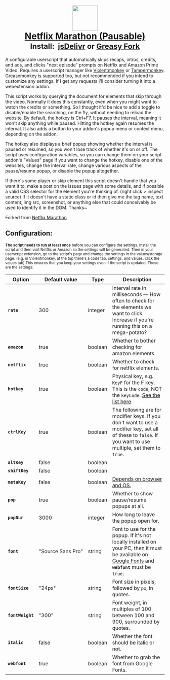   <h1 align="center">
    <a href="https://github.com/aminomancer/Netflix-Marathon-Pausable"><img src="https://cdn.jsdelivr.net/gh/aminomancer/Netflix-Marathon-Pausable@latest/icon.svg" width="80em" /><br>
      <b>Netflix Marathon (Pausable)</b></a><br>
  <sup><b>Install:&nbsp;&nbsp;<a href="https://cdn.jsdelivr.net/gh/aminomancer/Netflix-Marathon-Pausable@latest/marathon.user.js">jsDelivr</a>&nbsp;or&nbsp;<a href="https://greasyfork.org/scripts/420475-netflix-marathon-pausable/code/Netflix Marathon (Pausable).user.js">Greasy Fork</a></b></sup>
  </h1>

A configurable userscript that automatically skips recaps, intros, credits, and ads, and clicks "next episode" prompts on Netflix and Amazon Prime Video. Requires a userscript manager like [Violentmonkey](https://violentmonkey.github.io/) or [Tampermonkey](https://www.tampermonkey.net/). Greasemonkey is supported too, but not recommended if you intend to customize any settings. If I get any requests I'll consider turning it into a webextension addon.

This script works by querying the document for elements that skip through the video. Normally it does this constantly, even when you might want to watch the credits or something. So I thought it'd be nice to add a toggle to disable/enable the searching, on the fly, without needing to reload the website. By default, the hotkey is Ctrl+F7. It pauses the interval, meaning it won't skip anything while paused. Hitting the hotkey again resumes the interval. It also adds a button to your addon's popup menu or context menu, depending on the addon.

The hotkey also displays a brief popup showing whether the interval is paused or resumed, so you won't lose track of whether it's on or off. The script uses configuration variables, so you can change them on your script addon's "Values" page if you want to change the hotkey, disable one of the websites, change the interval rate, change various aspects of the pause/resume popup, or disable the popup altogether.

If there's some player or skip element this script doesn't handle that you want it to, make a post on the issues page with some details, and if possible a valid CSS selector for the element you're thinking of. (right click > inspect source) If it doesn't have a static class or id then give me the tag name, text content, img src, screenshot, or anything else that could conceivably be used to identify it in the DOM. Thanks~

Forked from [Netflix Marathon](https://greasyfork.org/en/scripts/30029-netflix-marathon)

<h2>Configuration:</h2>

<small>**The script needs to run at least once** before you can configure the settings. Install the script and then visit Netflix or Amazon so the settings will be generated. Then in your userscript extension, go to the script's page and change the settings in the values/storage page. (e.g. in Violentmonkey, at the top there's a code tab, settings, and values. click the values tab) This ensures that you keep your settings even if the script is updated. These are the settings:

| Option | Default value | Type | Description |
|-|-|-|-|
| **`rate`** | 300 | integer | Interval rate in milliseconds — How often to check for the elements we want to click. Increase if you're running this on a mega-potato? |
| **`amazon`** | true | boolean | Whether to bother checking for amazon elements. |
| **`netflix`** | true | boolean | Whether to check for netflix elements. |
| **`hotkey`** | true | boolean | Physical key, e.g. `KeyF` for the F key. This is the `code`, NOT the `keyCode`. [See the list here](https://developer.mozilla.org/en-US/docs/Web/API/KeyboardEvent/code/code_values). |
| **`ctrlKey`** | true | boolean | The following are for modifier keys. If you don't want to use a modifier key, set all of these to `false`. If you want to use multiple, set them to `true`. |
| **`altKey`** | false | boolean |  |
| **`shiftKey`** | false | boolean |  |
| **`metaKey`** | false | boolean | [Depends on browser and OS.](https://developer.mozilla.org/en-US/docs/Web/API/KeyboardEvent/metaKey) |
| **`pop`** | true | boolean | Whether to show pause/resume popups at all. |
| **`popDur`** | 3000 | integer | How long to leave the popup open for. |
| **`font`** | "Source&#160;Sans&#160;Pro" | string | Font to use for the popup. If it's not locally installed on your PC, then it must be available on [Google Fonts](https://fonts.google.com/) and **`webfont`** must be `true`. |
| **`fontSize`** | "24px" | string | Font size in pixels, followed by `px`, in quotes. |
| **`fontWeight`** | "300" | string | Font weight, in multiples of 100 between 100 and 900, surrounded by quotes. |
| **`italic`** | false | boolean | Whether the font should be italic or not. |
| **`webfont`** | true | boolean | Whether to grab the font from Google Fonts. |
